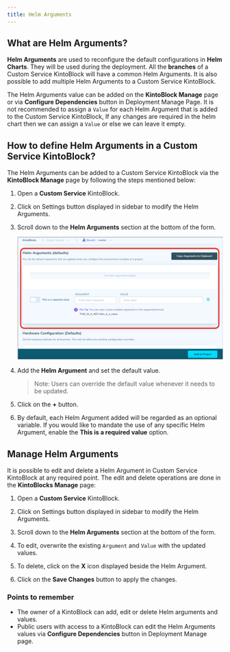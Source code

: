 ```yaml
---
title: Helm Arguments
---
```


## What are Helm Arguments?

**Helm Arguments** are used to reconfigure the default configurations in **Helm Charts**. They will be used during the deployment. All the **branches** of a Custom Service KintoBlock will have a common Helm Arguments. It is also possible to add multiple Helm Arguments to a Custom Service KintoBlock.

The Helm Arguments value can be added on the **KintoBlock Manage** page or via **Configure Dependencies** button in Deployment Manage Page. It is not recommended to assign a `Value` for each Helm Argument that is added to the Custom Service KintoBlock, If any changes are required in the helm chart then we can assign a `Value` or else we can leave it empty.


## How to define Helm Arguments in a Custom Service KintoBlock?

The Helm Arguments can be added to a Custom Service KintoBlock via the **KintoBlock Manage** page by following the steps mentioned below:

1. Open a **Custom Service** KintoBlock.

2. Click on Settings button displayed in sidebar to modify the Helm Arguments.

3. Scroll down to the **Helm Arguments** section at the bottom of the form.

    ![Screenshot](/docs/assets/helm-arguments.png)

4. Add the **Helm Argument** and set the default value. 

    >Note: Users can override the default value whenever it needs to be updated.

5. Click on the **+** button.

6. By default, each Helm Argument added will be regarded as an optional variable. If you would like to mandate the use of any specific Helm Argument, enable the **This is a required value** option.
 

## Manage Helm Arguments

It is possible to edit and delete a Helm Argument in Custom Service KintoBlock at any required point. The edit and delete operations are done in the **KintoBlocks Manage** page:

1. Open a **Custom Service** KintoBlock.

2. Click on Settings button displayed in sidebar to modify the Helm Arguments.

3. Scroll down to the **Helm Arguments** section at the bottom of the form.

4. To edit, overwrite the existing `Argument` and `Value` with the updated values.

5. To delete, click on the **X** icon displayed beside the Helm Argument.

6. Click on the **Save Changes** button to apply the changes.


### Points to remember

- The owner of a KintoBlock can add, edit or delete Helm arguments and values.
- Public users with access to a KintoBlock can edit the Helm Arguments values via **Configure Dependencies** button in Deployment Manage page.
